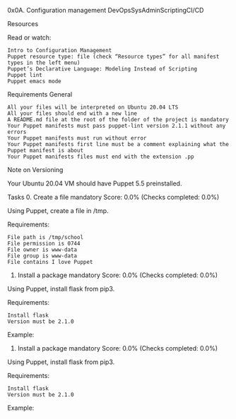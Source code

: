  0x0A. Configuration management
DevOpsSysAdminScriptingCI/CD

Resources

Read or watch:

    Intro to Configuration Management
    Puppet resource type: file (check “Resource types” for all manifest types in the left menu)
    Puppet’s Declarative Language: Modeling Instead of Scripting
    Puppet lint
    Puppet emacs mode

Requirements
General

    All your files will be interpreted on Ubuntu 20.04 LTS
    All your files should end with a new line
    A README.md file at the root of the folder of the project is mandatory
    Your Puppet manifests must pass puppet-lint version 2.1.1 without any errors
    Your Puppet manifests must run without error
    Your Puppet manifests first line must be a comment explaining what the Puppet manifest is about
    Your Puppet manifests files must end with the extension .pp

Note on Versioning

Your Ubuntu 20.04 VM should have Puppet 5.5 preinstalled. 

Tasks
0. Create a file
mandatory
Score: 0.0% (Checks completed: 0.0%)

Using Puppet, create a file in /tmp.

Requirements:

    File path is /tmp/school
    File permission is 0744
    File owner is www-data
    File group is www-data
    File contains I love Puppet


1. Install a package
mandatory
Score: 0.0% (Checks completed: 0.0%)

Using Puppet, install flask from pip3.

Requirements:

    Install flask
    Version must be 2.1.0

Example:



1. Install a package
mandatory
Score: 0.0% (Checks completed: 0.0%)

Using Puppet, install flask from pip3.

Requirements:

    Install flask
    Version must be 2.1.0

Example:
